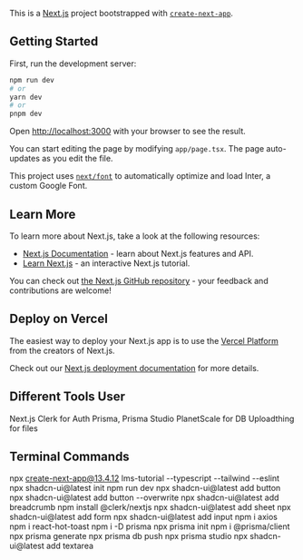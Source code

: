 This is a [Next.js](https://nextjs.org/) project bootstrapped with [`create-next-app`](https://github.com/vercel/next.js/tree/canary/packages/create-next-app).

## Getting Started

First, run the development server:

```bash
npm run dev
# or
yarn dev
# or
pnpm dev
```

Open [http://localhost:3000](http://localhost:3000) with your browser to see the result.

You can start editing the page by modifying `app/page.tsx`. The page auto-updates as you edit the file.

This project uses [`next/font`](https://nextjs.org/docs/basic-features/font-optimization) to automatically optimize and load Inter, a custom Google Font.

## Learn More

To learn more about Next.js, take a look at the following resources:

- [Next.js Documentation](https://nextjs.org/docs) - learn about Next.js features and API.
- [Learn Next.js](https://nextjs.org/learn) - an interactive Next.js tutorial.

You can check out [the Next.js GitHub repository](https://github.com/vercel/next.js/) - your feedback and contributions are welcome!

## Deploy on Vercel

The easiest way to deploy your Next.js app is to use the [Vercel Platform](https://vercel.com/new?utm_medium=default-template&filter=next.js&utm_source=create-next-app&utm_campaign=create-next-app-readme) from the creators of Next.js.

Check out our [Next.js deployment documentation](https://nextjs.org/docs/deployment) for more details.

## Different Tools User

Next.js
Clerk for Auth
Prisma, Prisma Studio
PlanetScale for DB
Uploadthing for files

## Terminal Commands

npx create-next-app@13.4.12 lms-tutorial --typescript --tailwind --eslint
npx shadcn-ui@latest init
npm run dev
npx shadcn-ui@latest add button
npx shadcn-ui@latest add button --overwrite
npx shadcn-ui@latest add breadcrumb
npm install @clerk/nextjs
npx shadcn-ui@latest add sheet
npx shadcn-ui@latest add form
npx shadcn-ui@latest add input
npm i axios
npm i react-hot-toast
npm i -D prisma
npx prisma init
npm i @prisma/client
npx prisma generate
npx prisma db push
npx prisma studio
npx shadcn-ui@latest add textarea
